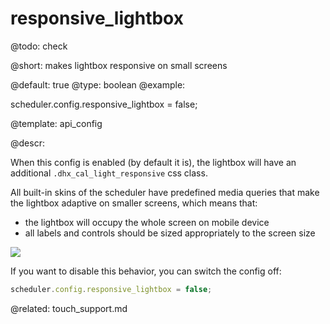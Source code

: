 responsive_lightbox
=============

@todo:
	check


@short: makes lightbox responsive on small screens
	
@default: true
@type: boolean
@example:

scheduler.config.responsive_lightbox = false;


@template:	api_config

@descr:

When this config is enabled (by default it is), the lightbox will have an additional `.dhx_cal_light_responsive` css class.

All built-in skins of the scheduler have predefined media queries that make the lightbox adaptive on smaller screens, which means that: 

- the lightbox will occupy the whole screen on mobile device
- all labels and controls should be sized appropriately to the screen size

<img src="lightbox_responsive.png"/>

If you want to disable this behavior, you can switch the config off:

~~~js
scheduler.config.responsive_lightbox = false;
~~~


@related: 
touch_support.md
